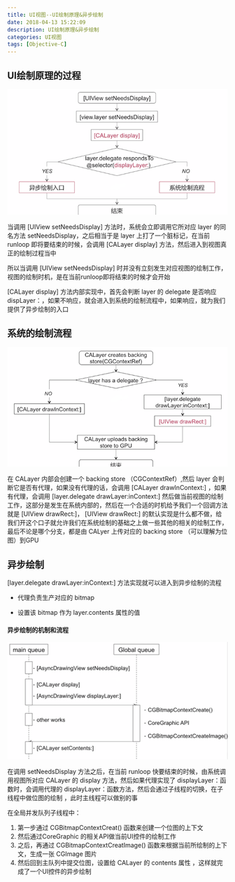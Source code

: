 ```yaml
---
title: UI视图--UI绘制原理&异步绘制
date: 2018-04-13 15:22:09
description: UI绘制原理&异步绘制
categories: UI视图
tags: [Objective-C]
---
```



## UI绘制原理的过程

![](img/UI绘制原理的过程.png)

当调用 [UIView setNeedsDisplay] 方法时，系统会立即调用它所对应 layer 的同名方法 setNeedsDisplay，之后相当于是 layer 上打了一个脏标记，在当前 runloop 即将要结束的时候，会调用 [CALayer display] 方法，然后进入到视图真正的绘制过程当中

所以当调用 [UIView setNeedsDisplay] 时并没有立刻发生对应视图的绘制工作，视图的绘制时机，是在当前runloop即将结束的时候才会开始

[CALayer display] 方法内部实现中，首先会判断 layer 的 delegate 是否响应 dispLayer：，如果不响应，就会进入到系统的绘制流程中，如果响应，就为我们提供了异步绘制的入口

## 系统的绘制流程

![](img/系统的绘制流程.png)

在 CALayer 内部会创建一个 backing store （CGContextRef）,然后 layer 会判断它是否有代理，如果没有代理的话，会调用 [CALayer drawInContext:] ，如果有代理，会调用 [layer.delegate drawLayer:inContext:] 然后做当前视图的绘制工作，这部分是发生在系统内部的，然后在一个合适的时机给予我们一个回调方法 就是 [UIView drawRect:]， [UIView drawRect:] 的默认实现是什么都不做，给我们开这个口子就允许我们在系统绘制的基础之上做一些其他的相关的绘制工作，最后不论是哪个分支，都是由 CALyer 上传对应的 backing store （可以理解为位图）到GPU

## 异步绘制

[layer.delegate drawLayer:inContext:] 方法实现就可以进入到异步绘制的流程

* 代理负责生产对应的 bitmap

* 设置该 bitmap 作为 layer.contents 属性的值 

#### 异步绘制的机制和流程

![](img/异步绘制的机制和流程.png)

在调用 setNeedsDisplay 方法之后，在当前 runloop 快要结束的时候，由系统调用视图所对应 CALayer 的 display 方法，然后如果代理实现了 displayLayer：函数时，会调用代理的 displayLayer：函数方法，然后会通过子线程的切换，在子线程中做位图的绘制 ，此时主线程可以做别的事


在全局并发队列子线程中：

1. 第一步通过 CGBitmapContextCreat() 函数来创建一个位图的上下文
2. 然后通过CoreGraphic 的相关API做当前UI控件的绘制工作 
3. 之后，再通过 CGBitmapContextCreatImage() 函数来根据当前所绘制的上下文，生成一张 CGImage 图片
4. 然后回到主队列中提交位图，设置给 CALayer 的 contents 属性 ，这样就完成了一个UI控件的异步绘制
